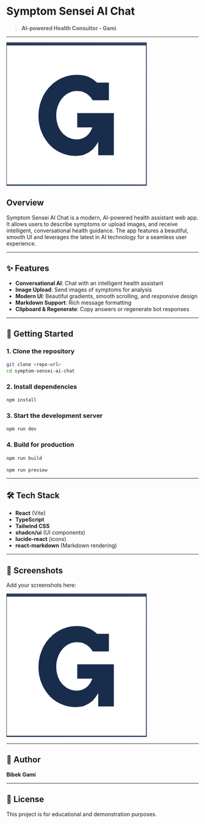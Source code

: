 # Symptom Sensei AI Chat

> **AI-powered Health Consultor - Gami**

---

![Screenshot](public/logo.png)

## Overview

Symptom Sensei AI Chat is a modern, AI-powered health assistant web app. It allows users to describe symptoms or upload images, and receive intelligent, conversational health guidance. The app features a beautiful, smooth UI and leverages the latest in AI technology for a seamless user experience.

---

## ✨ Features

- **Conversational AI**: Chat with an intelligent health assistant
- **Image Upload**: Send images of symptoms for analysis
- **Modern UI**: Beautiful gradients, smooth scrolling, and responsive design
- **Markdown Support**: Rich message formatting
- **Clipboard & Regenerate**: Copy answers or regenerate bot responses

---

## 🚀 Getting Started

### 1. Clone the repository

```bash
git clone <repo-url>
cd symptom-sensei-ai-chat
```

### 2. Install dependencies

```bash
npm install
```

### 3. Start the development server

```bash
npm run dev
```

### 4. Build for production

```bash
npm run build
```

```bash
npm run preview
```

---

## 🛠️ Tech Stack

- **React** (Vite)
- **TypeScript**
- **Tailwind CSS**
- **shadcn/ui** (UI components)
- **lucide-react** (icons)
- **react-markdown** (Markdown rendering)

---

## 📸 Screenshots

Add your screenshots here:

![App Screenshot](public/logo.png)

---

## 👤 Author

**Bibek Gami**

---

## 📄 License

This project is for educational and demonstration purposes.
